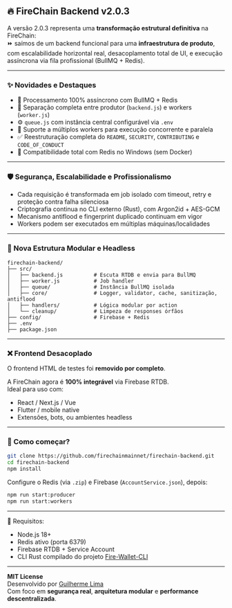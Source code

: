 
## 🔥 FireChain Backend v2.0.3

A versão 2.0.3 representa uma **transformação estrutural definitiva** na FireChain:  
⏩ saímos de um backend funcional para uma **infraestrutura de produto**, com escalabilidade horizontal real, desacoplamento total de UI, e execução assíncrona via fila profissional (BullMQ + Redis).

---

### ✨ Novidades e Destaques

- 🧵 Processamento 100% assíncrono com BullMQ + Redis
- 🧠 Separação completa entre produtor (`backend.js`) e workers (`worker.js`)
- ⚙️ `queue.js` com instância central configurável via `.env`
- 🔁 Suporte a múltiplos workers para execução concorrente e paralela
- ✅ Reestruturação completa do `README`, `SECURITY`, `CONTRIBUTING` e `CODE_OF_CONDUCT`
- 🔄 Compatibilidade total com Redis no Windows (sem Docker)

---

### 🛡️ Segurança, Escalabilidade e Profissionalismo

- Cada requisição é transformada em job isolado com timeout, retry e proteção contra falha silenciosa
- Criptografia continua no CLI externo (Rust), com Argon2id + AES-GCM
- Mecanismo antiflood e fingerprint duplicado continuam em vigor
- Workers podem ser executados em múltiplas máquinas/localidades

---

### 📂 Nova Estrutura Modular e Headless

```
firechain-backend/
├── src/
│   ├── backend.js          # Escuta RTDB e envia para BullMQ
│   ├── worker.js           # Job handler
│   ├── queue/              # Instância BullMQ isolada
│   ├── core/               # Logger, validator, cache, sanitização, antiflood
│   ├── handlers/           # Lógica modular por action
│   └── cleanup/            # Limpeza de responses órfãos
├── config/                 # Firebase + Redis
├── .env
├── package.json
```

---

### ❌ Frontend Desacoplado

O frontend HTML de testes foi **removido por completo**.

A FireChain agora é **100% integrável** via Firebase RTDB.  
Ideal para uso com:
- React / Next.js / Vue
- Flutter / mobile native
- Extensões, bots, ou ambientes headless

---

### 📎 Como começar?

```bash
git clone https://github.com/firechainmainnet/firechain-backend.git
cd firechain-backend
npm install
```

Configure o Redis (via `.zip`) e Firebase (`AccountService.json`), depois:

```bash
npm run start:producer
npm run start:workers
```

---

📌 Requisitos:
- Node.js 18+
- Redis ativo (porta 6379)
- Firebase RTDB + Service Account
- CLI Rust compilado do projeto [Fire-Wallet-CLI](https://github.com/firechainmainnet/Fire-Wallet-CLI)

---

**MIT License**  
Desenvolvido por [Guilherme Lima](https://www.linkedin.com/in/guilhermelimadev-web3/)  
Com foco em **segurança real**, **arquitetura modular** e **performance descentralizada**.
